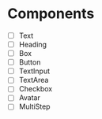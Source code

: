 # Components

- [ ] Text
- [ ] Heading
- [ ] Box
- [ ] Button 
- [ ] TextInput
- [ ] TextArea
- [ ] Checkbox
- [ ] Avatar
- [ ] MultiStep